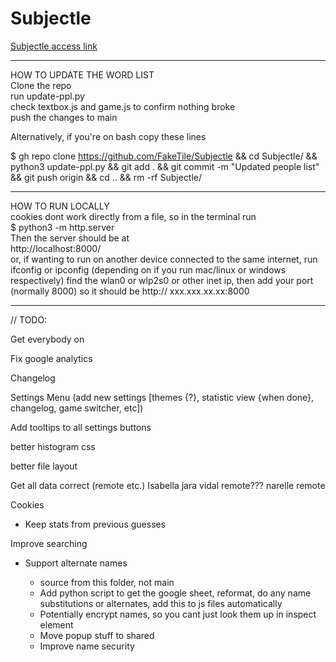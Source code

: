 # Subjectle
[Subjectle access link](https://faketile.github.io/Subjectle/)

-----------------------------------------------------------------------
HOW TO UPDATE THE WORD LIST  
Clone the repo  
run update-ppl.py  
check textbox.js and game.js to confirm nothing broke  
push the changes to main  

Alternatively, if you're on bash copy these lines  

$ gh repo clone https://github.com/FakeTile/Subjectle && 
cd Subjectle/ && 
python3 update-ppl.py && 
git add . &&
git commit -m "Updated people list" &&
git push origin &&
cd .. &&
rm -rf Subjectle/

----------------------------------------------------------------------

HOW TO RUN LOCALLY  
cookies dont work directly from a file, so in the terminal run  
$ python3 -m http.server  
Then the server should be at   
http://localhost:8000/  
or, if wanting to run on another device connected to the same internet, run 
ifconfig or ipconfig (depending on if you run mac/linux or windows respectively)
find the wlan0 or wlp2s0 or other inet ip, then add your port (normally 8000)
so it should be http:// xxx.xxx.xx.xx:8000

----------------------------------------------------------------------

// TODO:

Get everybody on

Fix google analytics

Changelog

Settings Menu (add new settings [themes {?}, statistic view {when done}, changelog, game switcher, etc])

Add tooltips to all settings buttons

better histogram css

better file layout

Get all data correct (remote etc.)
Isabella jara vidal remote???
narelle remote

Cookies
 - Keep stats from previous guesses

Improve searching
- Support alternate names

  - source from this folder, not main
  - Add python script to get the google sheet, reformat, do any name substitutions or alternates, add this to js files automatically
  - Potentially encrypt names, so you cant just look them up in inspect element
  - Move popup stuff to shared
  - Improve name security
